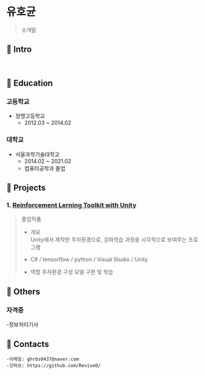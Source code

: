 # 유호균

> 소개말

## :pushpin: Intro
</br>

## :pushpin: Education

### 고등학교
- 정명고등학교
	- 2012.03 ~ 2014.02 

### 대학교
- 서울과학기술대학교
	- 2014.02 ~ 2021.02
	- 컴퓨터공학과 졸업
	


## :pushpin: Projects
### 1. [Reinforcement Lerning Toolkit with Unity](https://github.com/ReviveO/Graduate-Project)   

> 졸업작품   
> - 개요  
> 	Unity에서 제작한 주차환경으로, 강화학습 과정을 시각적으로 보여주는 프로그램  
>  
> - C# / tensorflow / python / Visual Studio / Unity
> - 역할
> 	주차환경 구성
>	모델 구현 및 학습


	



## :pushpin: Others

### 자격증
-정보처리기사


## :pushpin: Contacts
```
-이메일: ghrbs0437@naver.com
-깃허브: https://github.com/ReviveO/
```